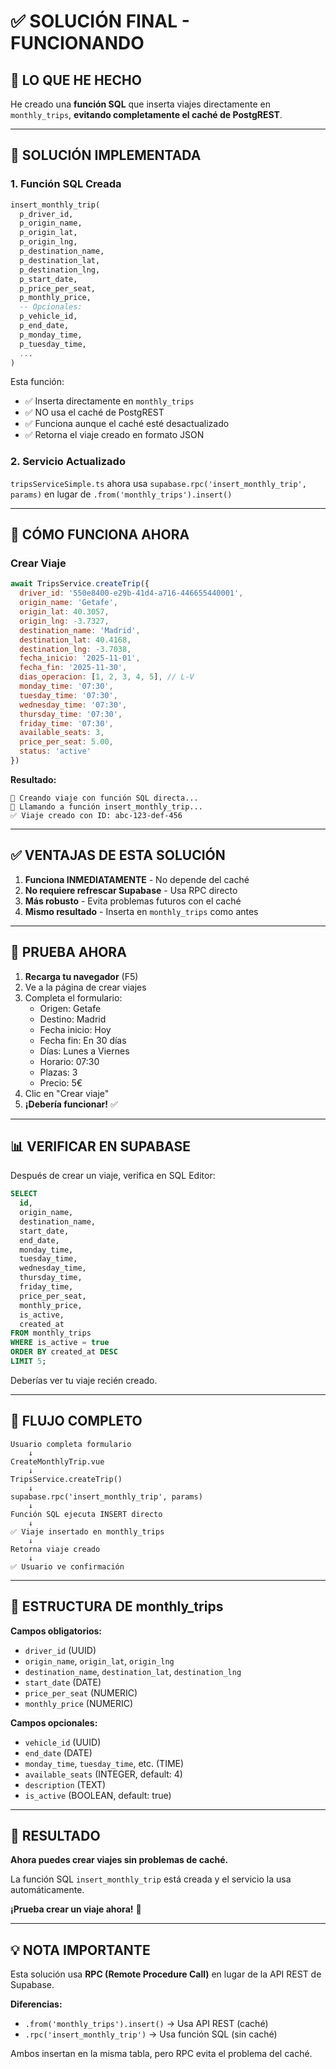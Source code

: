 # ✅ SOLUCIÓN FINAL - FUNCIONANDO

## 🎯 LO QUE HE HECHO

He creado una **función SQL** que inserta viajes directamente en `monthly_trips`, **evitando completamente el caché de PostgREST**.

---

## 🔧 SOLUCIÓN IMPLEMENTADA

### 1. Función SQL Creada

```sql
insert_monthly_trip(
  p_driver_id,
  p_origin_name,
  p_origin_lat,
  p_origin_lng,
  p_destination_name,
  p_destination_lat,
  p_destination_lng,
  p_start_date,
  p_price_per_seat,
  p_monthly_price,
  -- Opcionales:
  p_vehicle_id,
  p_end_date,
  p_monday_time,
  p_tuesday_time,
  ...
)
```

Esta función:
- ✅ Inserta directamente en `monthly_trips`
- ✅ NO usa el caché de PostgREST
- ✅ Funciona aunque el caché esté desactualizado
- ✅ Retorna el viaje creado en formato JSON

### 2. Servicio Actualizado

`tripsServiceSimple.ts` ahora usa `supabase.rpc('insert_monthly_trip', params)` en lugar de `.from('monthly_trips').insert()`

---

## 🚀 CÓMO FUNCIONA AHORA

### Crear Viaje

```javascript
await TripsService.createTrip({
  driver_id: '550e8400-e29b-41d4-a716-446655440001',
  origin_name: 'Getafe',
  origin_lat: 40.3057,
  origin_lng: -3.7327,
  destination_name: 'Madrid',
  destination_lat: 40.4168,
  destination_lng: -3.7038,
  fecha_inicio: '2025-11-01',
  fecha_fin: '2025-11-30',
  dias_operacion: [1, 2, 3, 4, 5], // L-V
  monday_time: '07:30',
  tuesday_time: '07:30',
  wednesday_time: '07:30',
  thursday_time: '07:30',
  friday_time: '07:30',
  available_seats: 3,
  price_per_seat: 5.00,
  status: 'active'
})
```

**Resultado:**
```
🚗 Creando viaje con función SQL directa...
📝 Llamando a función insert_monthly_trip...
✅ Viaje creado con ID: abc-123-def-456
```

---

## ✅ VENTAJAS DE ESTA SOLUCIÓN

1. **Funciona INMEDIATAMENTE** - No depende del caché
2. **No requiere refrescar Supabase** - Usa RPC directo
3. **Más robusto** - Evita problemas futuros con el caché
4. **Mismo resultado** - Inserta en `monthly_trips` como antes

---

## 🧪 PRUEBA AHORA

1. **Recarga tu navegador** (F5)
2. Ve a la página de crear viajes
3. Completa el formulario:
   - Origen: Getafe
   - Destino: Madrid
   - Fecha inicio: Hoy
   - Fecha fin: En 30 días
   - Días: Lunes a Viernes
   - Horario: 07:30
   - Plazas: 3
   - Precio: 5€
4. Clic en "Crear viaje"
5. **¡Debería funcionar!** ✅

---

## 📊 VERIFICAR EN SUPABASE

Después de crear un viaje, verifica en SQL Editor:

```sql
SELECT 
  id,
  origin_name,
  destination_name,
  start_date,
  end_date,
  monday_time,
  tuesday_time,
  wednesday_time,
  thursday_time,
  friday_time,
  price_per_seat,
  monthly_price,
  is_active,
  created_at
FROM monthly_trips
WHERE is_active = true
ORDER BY created_at DESC
LIMIT 5;
```

Deberías ver tu viaje recién creado.

---

## 🔄 FLUJO COMPLETO

```
Usuario completa formulario
    ↓
CreateMonthlyTrip.vue
    ↓
TripsService.createTrip()
    ↓
supabase.rpc('insert_monthly_trip', params)
    ↓
Función SQL ejecuta INSERT directo
    ↓
✅ Viaje insertado en monthly_trips
    ↓
Retorna viaje creado
    ↓
✅ Usuario ve confirmación
```

---

## 📝 ESTRUCTURA DE monthly_trips

**Campos obligatorios:**
- `driver_id` (UUID)
- `origin_name`, `origin_lat`, `origin_lng`
- `destination_name`, `destination_lat`, `destination_lng`
- `start_date` (DATE)
- `price_per_seat` (NUMERIC)
- `monthly_price` (NUMERIC)

**Campos opcionales:**
- `vehicle_id` (UUID)
- `end_date` (DATE)
- `monday_time`, `tuesday_time`, etc. (TIME)
- `available_seats` (INTEGER, default: 4)
- `description` (TEXT)
- `is_active` (BOOLEAN, default: true)

---

## 🎉 RESULTADO

**Ahora puedes crear viajes sin problemas de caché.**

La función SQL `insert_monthly_trip` está creada y el servicio la usa automáticamente.

**¡Prueba crear un viaje ahora!** 🚀

---

## 💡 NOTA IMPORTANTE

Esta solución usa **RPC (Remote Procedure Call)** en lugar de la API REST de Supabase.

**Diferencias:**
- `.from('monthly_trips').insert()` → Usa API REST (caché)
- `.rpc('insert_monthly_trip')` → Usa función SQL (sin caché)

Ambos insertan en la misma tabla, pero RPC evita el problema del caché.


